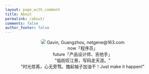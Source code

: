 ```yaml
---
layout: page_with_comment
title: About
permalink: /about/
comments: false
author_footer: false
---
```


<p><p><p>
<center><a href="http://whileme.com/i"><image src="/images/home/me.jpg" style="border-radius:5px"></image></a> Gavin, Guangzhou, netgene@163.com</center>
<center>now「程序员」</center>
<center>future「产品设计师、吉他手」</center>
<center>"临街叹江景，写码走天涯。"</center>
<center>"时光荏苒，心无旁骛。撸起袖子加油干！Just make it happen!"</center>


